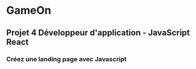 # GameOn

## Projet 4 Développeur d'application - JavaScript React

### Créez une landing page avec Javascript
